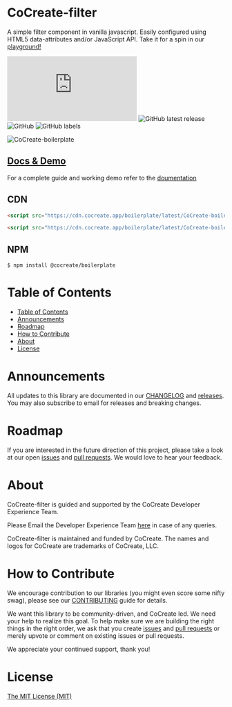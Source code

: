 # CoCreate-filter
A simple filter component in vanilla javascript. Easily configured using HTML5 data-attributes and/or JavaScript API. Take it for a spin in our [playground!](https://cocreate.app/docs/filter)

![GitHub file size in bytes](https://img.shields.io/github/size/CoCreate-app/CoCreate-filter/dist/CoCreate-filter.min.js?label=minified%20size&style=for-the-badge) 
![GitHub latest release](https://img.shields.io/github/v/release/CoCreate-app/CoCreate-filter?style=for-the-badge)
![GitHub](https://img.shields.io/github/license/CoCreate-app/CoCreate-filter?style=for-the-badge) 
![GitHub labels](https://img.shields.io/github/labels/CoCreate-app/CoCreate-filter/help%20wanted?style=for-the-badge)

![CoCreate-boilerplate](https://cdn.cocreate.app/docs/CoCreate-boilerplate.gif)

## [Docs & Demo](https://cocreate.app/docs/filter)


For a complete guide and working demo refer to the [doumentation](https://cocreate.app/docs/boilerplate)

## CDN
```html
<script src="https://cdn.cocreate.app/boilerplate/latest/CoCreate-boilerplate.min.js"></script>
```
```html
<script src="https://cdn.cocreate.app/boilerplate/latest/CoCreate-boilerplate.min.css"></script>
```

## NPM
```shell
$ npm install @cocreate/boilerplate
```

# Table of Contents

- [Table of Contents](#table-of-contents)
- [Announcements](#announcements)
- [Roadmap](#roadmap)
- [How to Contribute](#how-to-contribute)
- [About](#about)
- [License](#license)

<a name="announcements"></a>
# Announcements

All updates to this library are documented in our [CHANGELOG](https://github.com/CoCreate-app/CoCreate-filter/blob/master/CHANGELOG.md) and [releases](https://github.com/CoCreate-app/CoCreate-filter/releases). You may also subscribe to email for releases and breaking changes. 

<a name="roadmap"></a>
# Roadmap

If you are interested in the future direction of this project, please take a look at our open [issues](https://github.com/CoCreate-app/CoCreate-filter/issues) and [pull requests](https://github.com/CoCreate-app/CoCreate-filter/pulls). We would love to hear your feedback.

<a name="about"></a>
# About

CoCreate-filter is guided and supported by the CoCreate Developer Experience Team.

Please Email the Developer Experience Team [here](mailto:develop@cocreate.app) in case of any queries.

CoCreate-filter is maintained and funded by CoCreate. The names and logos for CoCreate are trademarks of CoCreate, LLC.

<a name="contribute"></a>
# How to Contribute

We encourage contribution to our libraries (you might even score some nifty swag), please see our [CONTRIBUTING](https://github.com/CoCreate-app/CoCreate-filter/blob/master/CONTRIBUTING.md) guide for details.

We want this library to be community-driven, and CoCreate led. We need your help to realize this goal. To help make sure we are building the right things in the right order, we ask that you create [issues](https://github.com/CoCreate-app/CoCreate-boilerplate/issues) and [pull requests](https://github.com/CoCreate-app/CoCreate-boilerplate/pulls) or merely upvote or comment on existing issues or pull requests.

We appreciate your continued support, thank you!

# License
[The MIT License (MIT)](https://github.com/CoCreate-app/CoCreate-filter/blob/master/LICENSE)

